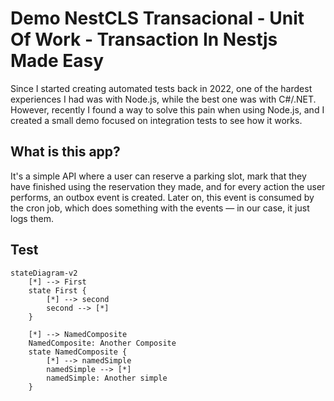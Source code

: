 # Demo NestCLS Transacional - Unit Of Work - Transaction In Nestjs Made Easy

Since I started creating automated tests back in 2022, one of the hardest experiences I had was with Node.js, while the best one was with C#/.NET. However, recently I found a way to solve this pain when using Node.js, and I created a small demo focused on integration tests to see how it works.

## What is this app?

It's a simple API where a user can reserve a parking slot, mark that they have finished using the reservation they made, and for every action the user performs, an outbox event is created. Later on, this event is consumed by the cron job, which does something with the events — in our case, it just logs them.

## Test

```mermaid
stateDiagram-v2
    [*] --> First
    state First {
        [*] --> second
        second --> [*]
    }

    [*] --> NamedComposite
    NamedComposite: Another Composite
    state NamedComposite {
        [*] --> namedSimple
        namedSimple --> [*]
        namedSimple: Another simple
    }

```

